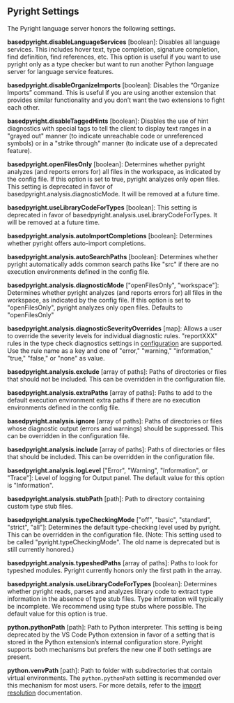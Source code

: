 ## Pyright Settings

The Pyright language server honors the following settings.

**basedpyright.disableLanguageServices** [boolean]: Disables all language services. This includes hover text, type completion, signature completion, find definition, find references, etc. This option is useful if you want to use pyright only as a type checker but want to run another Python language server for language service features.

**basedpyright.disableOrganizeImports** [boolean]: Disables the “Organize Imports” command. This is useful if you are using another extension that provides similar functionality and you don’t want the two extensions to fight each other.

**basedpyright.disableTaggedHints** [boolean]: Disables the use of hint diagnostics with special tags to tell the client to display text ranges in a "grayed out" manner (to indicate unreachable code or unreferenced symbols) or in a "strike through" manner (to indicate use of a deprecated feature).

**basedpyright.openFilesOnly** [boolean]: Determines whether pyright analyzes (and reports errors for) all files in the workspace, as indicated by the config file. If this option is set to true, pyright analyzes only open files. This setting is deprecated in favor of basedpyright.analysis.diagnosticMode. It will be removed at a future time.

**basedpyright.useLibraryCodeForTypes** [boolean]: This setting is deprecated in favor of basedpyright.analysis.useLibraryCodeForTypes. It will be removed at a future time.

**basedpyright.analysis.autoImportCompletions** [boolean]: Determines whether pyright offers auto-import completions.

**basedpyright.analysis.autoSearchPaths** [boolean]: Determines whether pyright automatically adds common search paths like "src" if there are no execution environments defined in the config file.

**basedpyright.analysis.diagnosticMode** ["openFilesOnly", "workspace"]: Determines whether pyright analyzes (and reports errors for) all files in the workspace, as indicated by the config file. If this option is set to "openFilesOnly", pyright analyzes only open files. Defaults to "openFilesOnly"

**basedpyright.analysis.diagnosticSeverityOverrides** [map]: Allows a user to override the severity levels for individual diagnostic rules. "reportXXX" rules in the type check diagnostics settings in [configuration](configuration.md#type-check-diagnostics-settings) are supported. Use the rule name as a key and one of "error," "warning," "information," "true," "false," or "none" as value.

**basedpyright.analysis.exclude** [array of paths]: Paths of directories or files that should not be included. This can be overridden in the configuration file.

**basedpyright.analysis.extraPaths** [array of paths]: Paths to add to the default execution environment extra paths if there are no execution environments defined in the config file.

**basedpyright.analysis.ignore** [array of paths]: Paths of directories or files whose diagnostic output (errors and warnings) should be suppressed. This can be overridden in the configuration file.

**basedpyright.analysis.include** [array of paths]: Paths of directories or files that should be included. This can be overridden in the configuration file.

**basedpyright.analysis.logLevel** ["Error", "Warning", "Information", or "Trace"]: Level of logging for Output panel. The default value for this option is "Information".

**basedpyright.analysis.stubPath** [path]: Path to directory containing custom type stub files.

**basedpyright.analysis.typeCheckingMode** ["off", "basic", "standard", "strict", "all"]: Determines the default type-checking level used by pyright. This can be overridden in the configuration file. (Note: This setting used to be called "pyright.typeCheckingMode". The old name is deprecated but is still currently honored.)

**basedpyright.analysis.typeshedPaths** [array of paths]: Paths to look for typeshed modules. Pyright currently honors only the first path in the array.

**basedpyright.analysis.useLibraryCodeForTypes** [boolean]: Determines whether pyright reads, parses and analyzes library code to extract type information in the absence of type stub files. Type information will typically be incomplete. We recommend using type stubs where possible. The default value for this option is true.

**python.pythonPath** [path]: Path to Python interpreter. This setting is being deprecated by the VS Code Python extension in favor of a setting that is stored in the Python extension’s internal configuration store. Pyright supports both mechanisms but prefers the new one if both settings are present.

**python.venvPath** [path]: Path to folder with subdirectories that contain virtual environments. The `python.pythonPath` setting is recommended over this mechanism for most users. For more details, refer to the [import resolution](import-resolution.md#configuring-your-python-environment) documentation.

